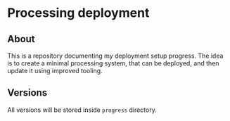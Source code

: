 # Processing deployment

## About

This is a repository documenting my deployment setup progress.
The idea is to create a minimal processing system, that can be deployed, and then update it using improved tooling.

## Versions

All versions will be stored inside `progress` directory.
